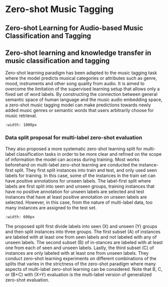 # Zero-shot Music Tagging

## Zero-shot Learning for Audio-based Music Classification and Tagging
## Zero-shot learning and knowledge transfer in music classification and tagging
Zero-shot learning paradigm has been adapted to the music tagging task where the model predicts musical categories or attributes such as genre, mood, instruments and other song quality from audio. It is aimed to overcome the limitation of the supervised learning setup that allows only a fixed set of word labels.
By constructing the connection between general semantic space of human language and the music audio embedding space, a zero-shot music tagging model can make predictions towards newly added music genres or semantic words that users arbitrarily choose for music retrieval. 

```{image} ../assets/zsl/zsl_music_tagging.png
:width: 1000px
```   

### Data split proposal for multi-label zero-shot evaluation
They also proposed a more systematic zero-shot learning split for multi-label classification tasks in order to be more clear and refined on the scope of information the model can access during training. 
Most works beforehand on multi-label zero-shot learning are conducted the instance-first split. They first split instances into train and test, and only used seen labels for training. In this case, some of the instances in the train set can have positive annotations for unseen labels. The label-first split where labels are first split into seen and unseen groups, training instances that have no positive annotation for unseen labels are selected and test instances that have at least positive annotation on unseen labels are selected. However, in this case, from the nature of multi-label data, too many instances are assigned to the test set.

```{image} ../assets/zsl/zeroshot_split3.png
:width: 600px
```   

The proposed split first divide labels into seen (X) and unseen (Y) groups and then split instances into three groups. The first subset (A) of instances are labeled with at least one from seen labels and not labeled with any of unseen labels. The second subset (B) of in-stances are labeled with at least one from each of seen and unseen labels. Lastly, the third subset (C) of instances are only labeled with at least one from unseen labels. They conduct zero-shot learning experiments on different combinations of the splits that varies in the strictness of the zero-shot paradigm where many aspects of multi-label zero-shot learning can be considered. Note that B, C, or (B+C) with (X+Y) evaluation is the multi-label version of generalized zero-shot evaluation.

